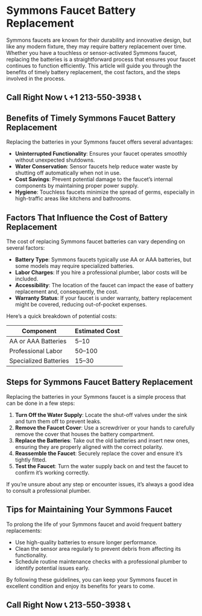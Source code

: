 # Symmons Faucet Battery Replacement  

Symmons faucets are known for their durability and innovative design, but like any modern fixture, they may require battery replacement over time. Whether you have a touchless or sensor-activated Symmons faucet, replacing the batteries is a straightforward process that ensures your faucet continues to function efficiently. This article will guide you through the benefits of timely battery replacement, the cost factors, and the steps involved in the process.  

## Call Right Now 📞 +1 213-550-3938 📞

## Benefits of Timely Symmons Faucet Battery Replacement  

Replacing the batteries in your Symmons faucet offers several advantages:  
- **Uninterrupted Functionality**: Ensures your faucet operates smoothly without unexpected shutdowns.  
- **Water Conservation**: Sensor faucets help reduce water waste by shutting off automatically when not in use.  
- **Cost Savings**: Prevent potential damage to the faucet’s internal components by maintaining proper power supply.  
- **Hygiene**: Touchless faucets minimize the spread of germs, especially in high-traffic areas like kitchens and bathrooms.  

## Factors That Influence the Cost of Battery Replacement  

The cost of replacing Symmons faucet batteries can vary depending on several factors:  
- **Battery Type**: Symmons faucets typically use AA or AAA batteries, but some models may require specialized batteries.  
- **Labor Charges**: If you hire a professional plumber, labor costs will be included.  
- **Accessibility**: The location of the faucet can impact the ease of battery replacement and, consequently, the cost.  
- **Warranty Status**: If your faucet is under warranty, battery replacement might be covered, reducing out-of-pocket expenses.  

Here’s a quick breakdown of potential costs:  

| **Component**        | **Estimated Cost** |  
|-----------------------|--------------------|  
| AA or AAA Batteries   | $5–$10            |  
| Professional Labor    | $50–$100          |  
| Specialized Batteries | $15–$30           |  

## Steps for Symmons Faucet Battery Replacement  

Replacing the batteries in your Symmons faucet is a simple process that can be done in a few steps:  

1. **Turn Off the Water Supply**: Locate the shut-off valves under the sink and turn them off to prevent leaks.  
2. **Remove the Faucet Cover**: Use a screwdriver or your hands to carefully remove the cover that houses the battery compartment.  
3. **Replace the Batteries**: Take out the old batteries and insert new ones, ensuring they are properly aligned with the correct polarity.  
4. **Reassemble the Faucet**: Securely replace the cover and ensure it’s tightly fitted.  
5. **Test the Faucet**: Turn the water supply back on and test the faucet to confirm it’s working correctly.  

If you’re unsure about any step or encounter issues, it’s always a good idea to consult a professional plumber.  

## Tips for Maintaining Your Symmons Faucet  

To prolong the life of your Symmons faucet and avoid frequent battery replacements:  
- Use high-quality batteries to ensure longer performance.  
- Clean the sensor area regularly to prevent debris from affecting its functionality.  
- Schedule routine maintenance checks with a professional plumber to identify potential issues early.  

By following these guidelines, you can keep your Symmons faucet in excellent condition and enjoy its benefits for years to come.
## Call Right Now 📞 213-550-3938 📞